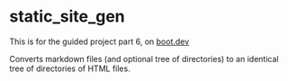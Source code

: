 # static_site_gen

This is for the guided project part 6, on [boot.dev](https://www.boot.dev)

Converts markdown files (and optional tree of directories) to an identical tree of directories of HTML files.
